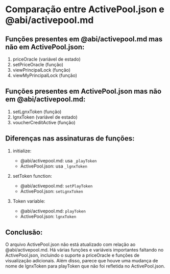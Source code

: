 # Comparação entre ActivePool.json e @abi/activepool.md

## Funções presentes em @abi/activepool.md mas não em ActivePool.json:
1. priceOracle (variável de estado)
2. setPriceOracle (função)
3. viewPrincipalLock (função)
4. viewMyPrincipalLock (função)

## Funções presentes em ActivePool.json mas não em @abi/activepool.md:
1. setLgnxToken (função)
2. lgnxToken (variável de estado)
3. voucherCreditActive (função)

## Diferenças nas assinaturas de funções:
1. initialize:
   - @abi/activepool.md: usa `_playToken`
   - ActivePool.json: usa `_lgnxToken`

2. setToken function:
   - @abi/activepool.md: `setPlayToken`
   - ActivePool.json: `setLgnxToken`

3. Token variable:
   - @abi/activepool.md: `playToken`
   - ActivePool.json: `lgnxToken`

## Conclusão:
O arquivo ActivePool.json não está atualizado com relação ao @abi/activepool.md. Há várias funções e variáveis importantes faltando no ActivePool.json, incluindo o suporte a priceOracle e funções de visualização adicionais. Além disso, parece que houve uma mudança de nome de lgnxToken para playToken que não foi refletida no ActivePool.json.